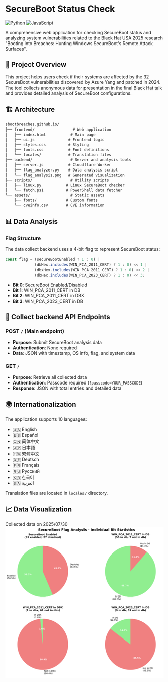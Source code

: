 # SecureBoot Status Check

[![Python](https://img.shields.io/badge/python-3.6+-blue.svg)](https://www.python.org/)
[![JavaScript](https://img.shields.io/badge/javascript-ES6+-yellow.svg)](https://developer.mozilla.org/en-US/docs/Web/JavaScript)

A comprehensive web application for checking SecureBoot status and analyzing system vulnerabilities related to the Black Hat USA 2025 research "Booting into Breaches: Hunting Windows SecureBoot's Remote Attack Surfaces".

## 🎯 Project Overview

This project helps users check if their systems are affected by the 32 SecureBoot vulnerabilities discovered by Azure Yang and patched in 2024. The tool collects anonymous data for presentation in the final Black Hat talk and provides detailed analysis of SecureBoot configurations.

## 🏗️ Architecture

```
sbootbreaches.github.io/
├── frontend/                 # Web application
│   ├── index.html           # Main page
│   ├── ui.js               # Frontend logic
│   ├── styles.css          # Styling
│   ├── fonts.css           # Font definitions
│   └── locales/            # Translation files
├── backend/                 # Server and analysis tools
│   ├── server.js           # Cloudflare Worker
│   ├── flag_analyzer.py    # Data analysis script
│   └── flag_analysis.png   # Generated visualization
├── scripts/                 # Utility scripts
│   ├── linux.py           # Linux SecureBoot checker
│   └── fetch.ps1          # PowerShell data fetcher
└── assets/                  # Static assets
    ├── fonts/             # Custom fonts
    └── cveinfo.csv        # CVE information
```

## 📊 Data Analysis

### Flag Structure

The data collect backend uses a 4-bit flag to represent SecureBoot status:

```javascript
const flag = (secureBootEnabled ? 1 : 0) | 
             (dbHex.includes(WIN_PCA_2011_CERT) ? 1 : 0) << 1 | 
             (dbxHex.includes(WIN_PCA_2011_CERT) ? 1 : 0) << 2 | 
             (dbHex.includes(WIN_PCA_2023_CERT) ? 1 : 0) << 3;
```

- **Bit 0**: SecureBoot Enabled/Disabled
- **Bit 1**: WIN_PCA_2011_CERT in DB
- **Bit 2**: WIN_PCA_2011_CERT in DBX  
- **Bit 3**: WIN_PCA_2023_CERT in DB

## 🔧 Collect backend API Endpoints

### POST `/` (Main endpoint)
- **Purpose**: Submit SecureBoot analysis data
- **Authentication**: None required
- **Data**: JSON with timestamp, OS info, flag, and system data

### GET `/`
- **Purpose**: Retrieve all collected data
- **Authentication**: Passcode required (`?passcode=YOUR_PASSCODE`)
- **Response**: JSON with total entries and detailed data

## 🌍 Internationalization

The application supports 10 languages:

- 🇺🇸 English
- 🇪🇸 Español  
- 🇨🇳 简体中文
- 🇯🇵 日本語
- 🇹🇼 繁體中文
- 🇩🇪 Deutsch
- 🇫🇷 Français
- 🇷🇺 Русский
- 🇰🇷 한국어
- 🇸🇦 العربية

Translation files are located in `locales/` directory.

## 📈 Data Visualization

Collected data on 2025/07/30
![](/backend/flag_analysis.png)